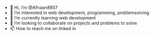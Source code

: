 - 👋 Hi, I’m @Afnaan8857
- 👀 I’m interested in web development, programming, problemsolving
- 🌱 I’m currently learning web development
- 💞️ I’m looking to collaborate on projects and problems to solve
- 📫 How to reach me on linked in 

<!-- -
Afnaan8857/Afnaan8857 is a ✨ special ✨ repository because its `README.md` (this file) appears on your GitHub profile.
You can click the Preview link to take a look at your changes.
- -->
